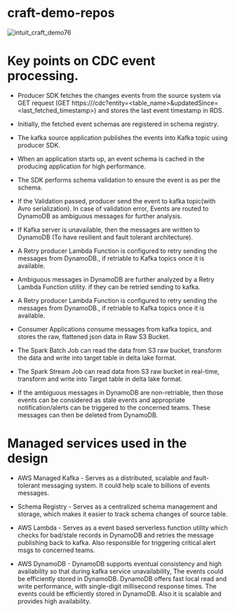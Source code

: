 # craft-demo-repos

![intuit_craft_demo76](https://github.com/user-attachments/assets/5833d2d6-61d1-4723-a800-678bf9658865)



# Key points on CDC event processing.

* Producer SDK fetches the changes events from the source system via GET request (GET https://<domain>/cdc?entity=<table_name>&updatedSince=<last_fetched_timestamp>) and stores the last event timestamp in RDS.
  
* Initially, the fetched event schemas are registered in schema registry.
  
* The kafka source application publishes the events into Kafka topic using producer SDK.
  
* When an application starts up, an event schema is cached in the producing application for high performance.
  
* The SDK performs schema validation to ensure the event is as per the schema.
  
* If the Validation passed, producer send the event to kafka topic(with Avro serialization). In case of validation error, Events are routed to DynamoDB as ambiguous messages for further analysis.
  
* If Kafka server is unavailable, then the messages are written to DynamoDB (To have resilient and fault tolerant architecture). 

* A Retry producer Lambda Function is configured to retry sending the messages from DynamoDB., if retriable to Kafka topics once it is available.
  
* Ambiguous messages in DynamoDB are further analyzed by a Retry Lambda Function utility. if they can be retried sending to kafka.
  
* A Retry producer Lambda Function is configured to retry sending the messages from DynamoDB., if retriable to Kafka topics once it is available.
  
* Consumer Applications consume messages from kafka topics, and stores the raw, flattened json data in Raw S3 Bucket.
  
* The Spark Batch Job can read the data from S3 raw bucket, transform the data and write into target table in delta lake format.
  
* The Spark Stream Job can read data from S3 raw bucket in real-time, transform and write into Target table in delta lake format.
  
* If the ambiguous messages  in DynamoDB are non-retriable, then those events can be considered as stale events and appropriate notification/alerts can be triggered to the concerned teams. These messages can then be deleted from DynamoDB.


# Managed services used in the design

* AWS Managed Kafka - Serves as a distributed, scalable and fault-tolerant messaging system. It could help scale to billions of events messages.

* Schema Registry - Serves as a centralized schema management and storage, which makes it easier to track schema changes of source table.

* AWS Lambda - Serves as a event based serverless function utility which checks for bad/stale records in DynamoDB and retries the message publishing back to kafka. Also responsible for triggering critical alert msgs to concerned teams.

* AWS DynamoDB - DynamoDB supports eventual consistency and high availability so that during kafka service unavailability, The events could be efficiently stored in DynamoDB. DynamoDB offers fast local read and write performance, with single-digit millisecond response times. The events could be efficiently stored in DynamoDB. Also it is scalable and provides high availability.
